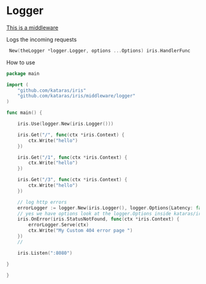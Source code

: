 # Logger

[This is a middleware](https://github.com/kataras/iris/tree/master/middleware/logger)

Logs the incoming requests

```go
 New(theLogger *logger.Logger, options ...Options) iris.HandlerFunc
```

How to use

```go
package main

import (
	"github.com/kataras/iris"
	"github.com/kataras/iris/middleware/logger"
)

func main() {

	iris.Use(logger.New(iris.Logger()))

	iris.Get("/", func(ctx *iris.Context) {
		ctx.Write("hello")
	})

	iris.Get("/1", func(ctx *iris.Context) {
		ctx.Write("hello")
	})

	iris.Get("/3", func(ctx *iris.Context) {
		ctx.Write("hello")
	})

	// log http errors
	errorLogger := logger.New(iris.Logger(), logger.Options{Latency: false}) //here we just disable to log the latency, no need for error pages
	// yes we have options look at the logger.Options inside kataras/iris/middleware/logger.go
	iris.OnError(iris.StatusNotFound, func(ctx *iris.Context) {
		errorLogger.Serve(ctx)
		ctx.Write("My Custom 404 error page ")
	})
	//

	iris.Listen(":8080")

}

}

```
